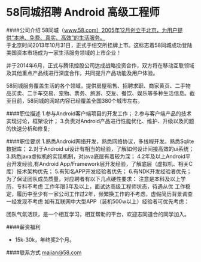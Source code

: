 58同城招聘 Android 高级工程师
==========
####公司介绍
58同城（www.58.com）2005年12月创立于北京，为用户提供“本地、免费、真实、高效”的生活服务。  
于北京时间2013年10月31日，正式于纽交所挂牌上市。这标志着58同城成功登陆美国资本市场成为一家生活服务领域的上市企业！  

并于2014年6月，正式与腾讯控股公司达成战略投资合作，双方将在移动互联领域及其他重点产品线进行深度合作，共同提升产品功能及用户体验。  

58同城服务覆盖生活的各个领域，提供房屋租售、招聘求职、商家黄页、二手物品买卖、二手车交易、宠物、票务、旅游、交友、餐饮、娱乐等多种生活信息。截至目前，58同城的网站内容已经覆盖全国380个城市左右。  

####职位描述
1.参与Android客户端项目的开发工作；
2.参与客户端产品的技术实现讨论，框架设计；
3.负责对Android产品进行性能优化、维护、升级以及问题的快速分析和修复;

####职位要求 
1.熟悉Android网络开发，熟悉网络协议，多线程开发。熟悉Sqlite数据库；
2.对于Android ui设计有相当的经验，了解如何设计间接高效的ui系统；
3.熟悉java虚拟机的实现机制，对java底层有着较为深；
4.2年及以上Android平台开发经验,有Android App/Framework层开发经验，了解底层（虚拟机、相关C库）技术架构优先；
5.有知名APP开发经验者优先；
6.有NDK开发经验者优先；
为了保证团队成员质量，对应聘者有以下几点硬性要求：
注意是本科及以上学历，专科不考虑
工作年限3年及以上，面试达高级工程师状态，待遇从优
工作稳定，履历中至少有一家公司工作过2年，频繁换工作的不考虑，虚假简历背景调查一经发现不考虑
如有互联网中大型APP（装机500w以上）经验者可优先考虑：

团队气氛活跃，是一个相互学习，相互帮助的平台，欢迎志同道合的同学加入。  

####薪资福利
- 15k-30k，年终奖2个月。  

####联系方式
[majian@58.com](mailto:majian@58.com)